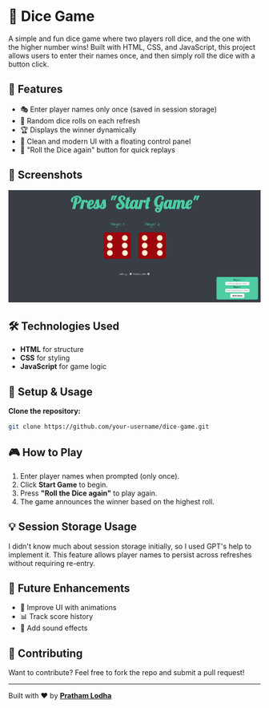 # 🎲 Dice Game

A simple and fun dice game where two players roll dice, and the one with the higher number wins! Built with HTML, CSS, and JavaScript, this project allows users to enter their names once, and then simply roll the dice with a button click.

## 🚀 Features

- 🎭 Enter player names only once (saved in session storage)
- 🎲 Random dice rolls on each refresh
- 🏆 Displays the winner dynamically
- 🎨 Clean and modern UI with a floating control panel
- 🔄 "Roll the Dice again" button for quick replays

## 📸 Screenshots
![Game Screenshot](images/gameSS.png)

## 🛠️ Technologies Used

- **HTML** for structure
- **CSS** for styling
- **JavaScript** for game logic

## 🔧 Setup & Usage
  
  **Clone the repository:**
   ```sh
   git clone https://github.com/your-username/dice-game.git
   ```

## 🎮 How to Play

1. Enter player names when prompted (only once).
2. Click **Start Game** to begin.
3. Press **"Roll the Dice again"** to play again.
4. The game announces the winner based on the highest roll.

## 💡 Session Storage Usage

I didn't know much about session storage initially, so I used GPT's help to implement it. This feature allows player names to persist across refreshes without requiring re-entry.

## 📌 Future Enhancements

- 🎨 Improve UI with animations
- 📊 Track score history
- 🎵 Add sound effects

## 🤝 Contributing

Want to contribute? Feel free to fork the repo and submit a pull request!


---

Built with ❤️ by **[Pratham Lodha](https://github.com/bhinfinity)**

